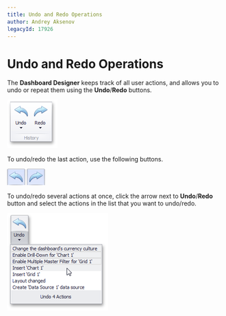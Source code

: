 ```yaml
---
title: Undo and Redo Operations
author: Andrey Aksenov
legacyId: 17926
---
```

# Undo and Redo Operations
The **Dashboard Designer** keeps track of all user actions, and allows you to undo or repeat them using the **Undo**/**Redo** buttons.

![UndoRedoButtons_Ribbon](../../images/img23905.png)

To undo/redo the last action, use the following buttons.

![WinDesigner_UndoRedoSingleAction](../../images/img127298.png)

To undo/redo several actions at once, click the arrow next to **Undo**/**Redo** button and select the actions in the list that you want to undo/redo. 

![UndoButtonSeveralActions_Ribbon](../../images/img23910.png)